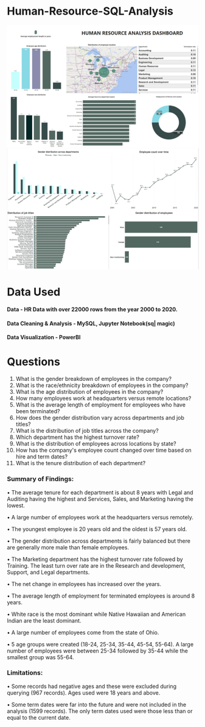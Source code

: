 # Human-Resource-SQL-Analysis


![](Dashboard_2.jpeg)
![](Dashboard_1.jpeg)


# Data Used

#### Data - HR Data with over 22000 rows from the year 2000 to 2020.

#### Data Cleaning & Analysis - MySQL, Jupyter Notebook(sq| magic)
#### Data Visualization - PowerBI

# Questions
1. ﻿﻿﻿What is the gender breakdown of employees in the company?
2. ﻿﻿﻿What is the race/ethnicity breakdown of employees in the company?
3. ﻿﻿﻿What is the age distribution of employees in the company?
4. ﻿﻿﻿How many employees work at headquarters versus remote locations?
5. ﻿﻿﻿What is the average length of employment for employees who have been terminated?
6. ﻿﻿﻿How does the gender distribution vary across departments and job titles?
7. ﻿﻿﻿What is the distribution of job titles across the company?
8. ﻿﻿﻿Which department has the highest turnover rate?
9. ﻿﻿﻿What is the distribution of employees across locations by state?
10. ﻿﻿﻿﻿How has the company's employee count changed over time based on hire and term dates?
11. What is the tenure distribution of each department?

### Summary of Findings:

•	The average tenure for each department is about 8 years with Legal and Auditing having the highest and Services, Sales, and Marketing having the lowest.

•	A large number of employees work at the headquarters versus remotely.

•	The youngest employee is 20 years old and the oldest is 57 years old.

•	The gender distribution across departments is fairly balanced but there are generally more male than female employees.

•	The Marketing department has the highest turnover rate followed by Training. The least turn over rate are in the Research and development, Support, and Legal departments.

•	The net change in employees has increased over the years.

•	The average length of employment for terminated employees is around 8 years.

•	White race is the most dominant while Native Hawaiian and American Indian are the least dominant.

•	A large number of employees come from the state of Ohio.

•	5 age groups were created (18-24, 25-34, 35-44, 45-54, 55-64). A large number of employees were between 25-34 followed by 35-44 while the smallest group was 55-64.

### Limitations:
•	Some records had negative ages and these were excluded during querying (967 records). Ages used were 18 years and above.

•	Some term dates were far into the future and were not included in the analysis (1599 records). The only term dates used were those less than or equal to the current date.
